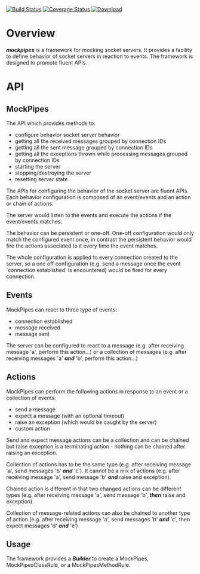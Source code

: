 [![Build Status](https://travis-ci.org/chiknrice/mockpipes.svg?branch=master)](https://travis-ci.org/chiknrice/mockpipes) [![Coverage Status](https://coveralls.io/repos/github/chiknrice/mockpipes/badge.svg?branch=master)](https://coveralls.io/github/chiknrice/mockpipes?branch=master) [ ![Download](https://api.bintray.com/packages/chiknrice/maven/mockpipes/images/download.svg) ](https://bintray.com/chiknrice/maven/mockpipes/_latestVersion)

# Overview

***mockpipes*** is a framework for mocking socket servers.  It provides a facility to define behavior of socket servers in reaction to events.  The framework is designed to promote fluent APIs.

# API

## MockPipes

The API which provides methods to:
 - configure behavior socket server behavior
 - getting all the received messages grouped by connection IDs
 - getting all the sent message grouped by connection IDs 
 - getting all the exceptions thrown while processing messages grouped by connection IDs
 - starting the server
 - stopping/destroying the server
 - resetting server state

The APIs for configuring the behavior of the socket server are fluent APIs.  Each behavior configuration is composed of an event/events and an action or chain of actions.

The server would listen to the events and execute the actions if the event/events matches.

The behavior can be persistent or one-off.  One-off configuration would only match the configured event once, in contrast the persistent behavior would fire the actions associated to it every time the event matches.

The whole configuration is applied to every connection created to the server, so a one off configuration (e.g. send a message once the event 'connection established' is encountered) would be fired for every connection.

## Events

MockPipes can react to three type of events:

 - connection established
 - message received
 - message sent

The server can be configured to react to a message (e.g. after receiving message 'a', perform this action...) or a collection of messages (e.g. after receiving messages 'a' ***and*** 'b', perform this action...)

## Actions

MockPipes can perform the following actions in response to an event or a collection of events:
 - send a message
 - expect a message (with an optional timeout)
 - raise an exception (which would be caught by the server)
 - custom action

Send and expect message actions can be a collection and can be chained but raise exception is a terminating action - nothing can be chained after raising an exception.

Collection of actions has to be the same type (e.g. after receiving message 'a', send messages 'b' ***and*** 'c').  It cannot be a mix of actions (e.g. after receiving message 'a', send message 'b' ***and*** raise and exception).

Chained action is different in that two changed actions can be different types (e.g. after receiving message 'a', send message 'b', ***then*** raise and exception).

Collection of message-related actions can also be chained to another type of action (e.g. after receiving message 'a', send messages 'b' ***and*** 'c', then expect messages 'd' ***and*** 'e')

## Usage

The framework provides a ***Builder*** to create a MockPipes, MockPipesClassRule, or a MockPipesMethodRule.